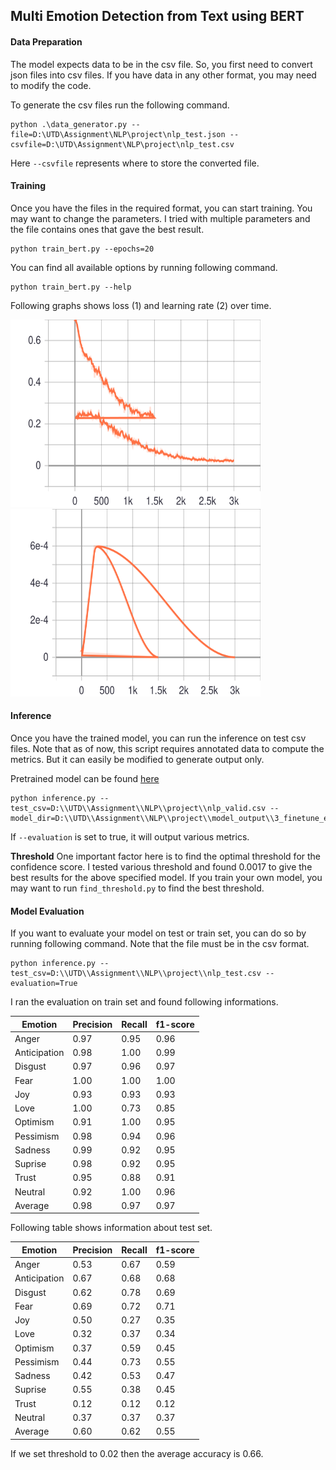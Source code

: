 ## Multi Emotion Detection from Text using BERT ##

#### Data Preparation ####
The model expects data to be in the csv file. So, you first need to convert json files into csv files. If you have data in any other format, you may need to modify the code.

To generate the csv files run the following command.

```
python .\data_generator.py --file=D:\UTD\Assignment\NLP\project\nlp_test.json --csvfile=D:\UTD\Assignment\NLP\project\nlp_test.csv
```

Here ```--csvfile``` represents where to store the converted file.


#### Training ####
Once you have the files in the required format, you can start training. You may want to change the parameters. I tried with multiple parameters and the file contains ones that gave the best result.
```
python train_bert.py --epochs=20
```

You can find all available options by running following command.

```
python train_bert.py --help
```
Following graphs shows loss (1) and learning rate (2) over time.


<img src="./assets/loss.svg" width="400" height="300"/>
<img src="./assets/lr.svg" width="400" height="300"/>


#### Inference ####
Once you have the trained model, you can run the inference on test csv files. Note that as of now, this script requires annotated data to compute the metrics. But it can easily be modified to generate output only.

Pretrained model can be found [here](https://utdallas.box.com/s/sqqb0n9qe7txb6j3725aiz76gwlmszuw)

```
python inference.py --test_csv=D:\\UTD\\Assignment\\NLP\\project\\nlp_valid.csv --model_dir=D:\\UTD\\Assignment\\NLP\\project\\model_output\\3_finetune_e20
```

If ```--evaluation``` is set to true, it will output various metrics.

**Threshold**
One important factor here is to find the optimal threshold for the confidence score. I tested various threshold and found 0.0017 to give the best results for the above specified model. If you train your own model, you may want to run ```find_threshold.py``` to find the best threshold.

#### Model Evaluation ####

If you want to evaluate your model on test or train set, you can do so by running following command. Note that the file must be in the csv format.

```
python inference.py --test_csv=D:\\UTD\\Assignment\\NLP\\project\\nlp_test.csv --evaluation=True
```

I ran the evaluation on train set and found following informations.


Emotion        | Precision     | Recall     | f1-score
---------------|---------------|------------|---------------
Anger          | 0.97          | 0.95       | 0.96
Anticipation   | 0.98          | 1.00       | 0.99
Disgust        | 0.97          | 0.96       | 0.97
Fear           | 1.00          | 1.00       | 1.00
Joy            | 0.93          | 0.93       | 0.93
Love           | 1.00          | 0.73       | 0.85
Optimism       | 0.91          | 1.00       | 0.95
Pessimism      | 0.98          | 0.94       | 0.96
Sadness        | 0.99          | 0.92       | 0.95
Suprise        | 0.98          | 0.92       | 0.95
Trust          | 0.95          | 0.88       | 0.91
Neutral        | 0.92          | 1.00       | 0.96
Average        | 0.98          | 0.97       | 0.97

Following table shows information about test set.

Emotion        | Precision     | Recall     | f1-score
---------------|---------------|------------|---------------
Anger          | 0.53          | 0.67       | 0.59
Anticipation   | 0.67          | 0.68       | 0.68
Disgust        | 0.62          | 0.78       | 0.69
Fear           | 0.69          | 0.72       | 0.71
Joy            | 0.50          | 0.27       | 0.35
Love           | 0.32          | 0.37       | 0.34
Optimism       | 0.37          | 0.59       | 0.45
Pessimism      | 0.44          | 0.73       | 0.55
Sadness        | 0.42          | 0.53       | 0.47
Suprise        | 0.55          | 0.38       | 0.45
Trust          | 0.12          | 0.12       | 0.12
Neutral        | 0.37          | 0.37       | 0.37
Average        | 0.60          | 0.62       | 0.55

If we set threshold to 0.02 then the average accuracy is 0.66.
